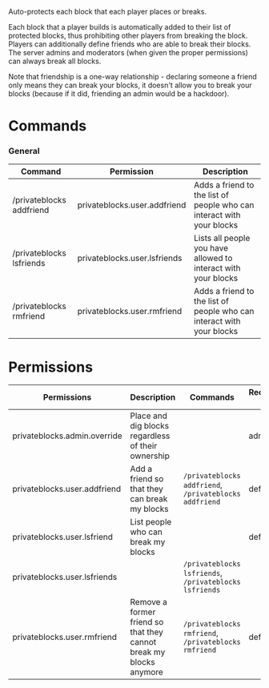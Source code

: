 Auto-protects each block that each player places or breaks.

Each block that a player builds is automatically added to their list of protected blocks, thus prohibiting other players from breaking the block. Players can additionally define friends who are able to break their blocks. The server admins and moderators (when given the proper permissions) can always break all blocks.

Note that friendship is a one-way relationship - declaring someone a friend only means they can break your blocks, it doesn't allow you to break your blocks (because if it did, friending an admin would be a hackdoor). 

# Commands

### General
| Command | Permission | Description |
| ------- | ---------- | ----------- |
|/privateblocks addfriend | privateblocks.user.addfriend | Adds a friend to the list of people who can interact with your blocks|
|/privateblocks lsfriends | privateblocks.user.lsfriends | Lists all people you have allowed to interact with your blocks|
|/privateblocks rmfriend | privateblocks.user.rmfriend | Adds a friend to the list of people who can interact with your blocks|



# Permissions
| Permissions | Description | Commands | Recommended groups |
| ----------- | ----------- | -------- | ------------------ |
| privateblocks.admin.override | Place and dig blocks regardless of their ownership |  | admins, mods |
| privateblocks.user.addfriend | Add a friend so that they can break my blocks | `/privateblocks addfriend`, `/privateblocks addfriend` | default |
| privateblocks.user.lsfriend | List people who can break my blocks |  | default |
| privateblocks.user.lsfriends |  | `/privateblocks lsfriends`, `/privateblocks lsfriends` |  |
| privateblocks.user.rmfriend | Remove a former friend so that they cannot break my blocks anymore | `/privateblocks rmfriend`, `/privateblocks rmfriend` | default |
